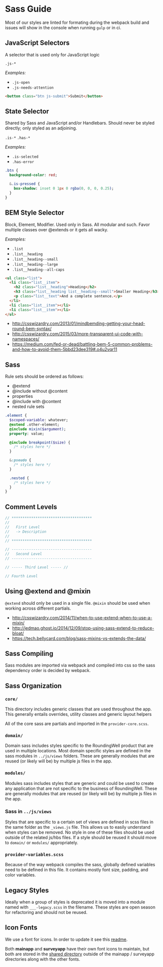 # Sass Guide

Most of our styles are linted for formating during the webpack build and issues will show in the console when running `gulp` or in ci.

## JavaScript Selectors

A selector that is used only for JavaScript logic

`.js-*`

_Examples:_
* `.js-open`
* `.js-needs-attention`

```html
<button class="btn js-submit">Submit</button>
```

## State Selector

Shared by Sass and JavaScript and/or Handlebars. Should never be styled directly; only styled as an adjoining.

`.is-*`
`.has-*`

_Examples:_
* `.is-selected`
* `.has-error`

```sass
.btn {
  background-color: red;

  &.is-pressed {
    box-shadow: inset 0 1px 0 rgba(0, 0, 0, 0.25);
  }
}
```

## BEM Style Selector

Block, Element, Modifier. Used only in Sass. All modular and such. Favor multiple classes over @extends or it gets all wacky.

_Examples:_
* `.list`
* `.list__heading`
* `.list__heading--small`
* `.list__heading--large`
* `.list__heading--all-caps`


```html
<ul class="list">
  <li class="list__item">
    <h2 class="list__heading">Heading</h2>
    <h3 class="list__heading list__heading--small">Smaller Heading</h3>
    <p class="list__text">And a complete sentence.</p>
  </li>
  <li class="list__item"></li>
  <li class="list__item"></li>
</ul>
```

* http://csswizardry.com/2013/01/mindbemding-getting-your-head-round-bem-syntax/
* http://csswizardry.com/2015/03/more-transparent-ui-code-with-namespaces/
* https://medium.com/fed-or-dead/battling-bem-5-common-problems-and-how-to-avoid-them-5bbd23dee319#.o4u2vqr11

## Sass

Rule sets should be ordered as follows:

* @extend
* @include without @content
* properties
* @include with @content
* nested rule sets


```sass
.element {
  $scoped-variable: whatever;
  @extend .other-element;
  @include mixin($argument);
  property: value;

  @include breakpoint($size) {
    /* styles here */
  }

  &:pseudo {
    /* styles here */
  }

  .nested {
    /* styles here */
  }
}
```

## Comment Levels
```sass
// *************************************
//
//   First Level
//   -> Description
//
// *************************************

// -------------------------------------
//   Second Level
// -------------------------------------

// ----- Third Level ----- //

// Fourth Level
```

## Using @extend and @mixin
`@extend` should only be used in a single file. `@mixin` should be used when working across different partials.

* http://csswizardry.com/2014/11/when-to-use-extend-when-to-use-a-mixin/
* http://jedmao.ghost.io/2014/12/09/stop-using-sass-extend-to-reduce-bloat/
* https://tech.bellycard.com/blog/sass-mixins-vs-extends-the-data/

## Sass Compiling

Sass modules are imported via webpack and compiled into css so the sass dependency order is decided by webpack.

## Sass Organization

### `core/`

This directory includes generic classes that are used throughout the app.
This generally entails overrides, utility classes and generic layout helpers

All of the core sass are partials and imported in the `provider-core.scss`.

### `domain/`

Domain sass includes styles specific to the RoundingWell product that are used in multiple locations.
Most domain specific styles are defined in the sass modules in `../js/views` folders.
These are generally modules that are reused (or likely will be) by multiple js files in the app.

### `modules/`

Modules sass includes styles that are generic and could be used to create any application that are not specific to the business of RoundingWell.
These are generally modules that are reused (or likely will be) by multiple js files in the app.

### Sass in `../js/views`

Styles that are specific to a certain set of views are defined in scss files in the same folder as the `_views.js` file.
This allows us to easily understand when styles can be removed. No style in one of these files should be used outside of
the related js/hbs files. If a style should be reused it should move to `domain/` or `modules/` appropriately.

### `provider-variables.scss`

Because of the way webpack compiles the sass, globally defined variables need to be defined in this file.
It contains mostly font size, padding, and color variables.

## Legacy Styles

Ideally when a group of styles is deprecated it is moved into a module named with `___-legacy.scss` in the filename.
These styles are open season for refactoring and should not be reused.

## Icon Fonts

We use a font for icons. In order to update it see this [readme](https://github.com/RoundingWell/RWell/blob/develop/shared/assets/fonts/roundingwell/README.md).

Both **mainapp** and **surveyapp** have their own font icons to maintain, but both are stored
in the [shared directory](https://github.com/RoundingWell/RWell/blob/develop/shared/assets/fonts/roundingwell/)
outside of the mainapp / surveyapp directories along with the other fonts.
